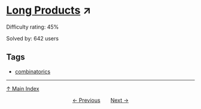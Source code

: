 # [Long Products](https://projecteuler.net/problem=452) ↗️

Difficulty rating: 45%

Solved by: 642 users
## Tags

- [combinatorics](../tags/combinatorics.md)



---

[↑ Main Index](../README.md)


<div align=center><a href='451.md'>← Previous</a> &nbsp;&nbsp; &nbsp;&nbsp;  <a href='453.md'>Next →</a></div>
